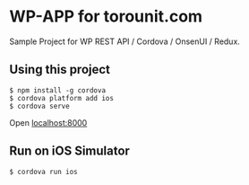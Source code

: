 # WP-APP for torounit.com

Sample Project for WP REST API / Cordova / OnsenUI / Redux.

## Using this project

```
$ npm install -g cordova
$ cordova platform add ios
$ cordova serve
```

Open [localhost:8000](localhost:8000)


## Run on iOS Simulator

```
$ cordova run ios
```